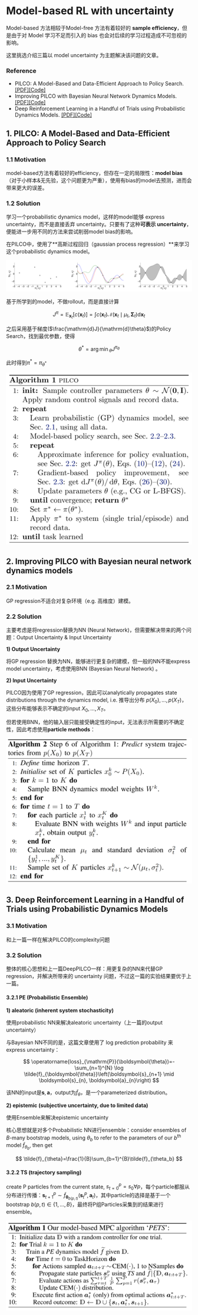 # Model-based RL with uncertainty

Model-based 方法相较于Model-free 方法有着较好的 **sample efficiency**，但是由于对 Model 学习不足而引入的 bias 也会对后续的学习过程造成不可忽视的影响。

这里挑选介绍三篇以 model uncertainty 为主题解决该问题的文章。

### Reference

- PILCO: A Model-Based and Data-Efficient Approach to Policy Search. [[PDF]](http://mlg.eng.cam.ac.uk/pub/pdf/DeiRas11.pdf)[[Code]](https://github.com/nrontsis/PILCO)
- Improving PILCO with Bayesian Neural Network Dynamics Models. [[PDF]](http://mlg.eng.cam.ac.uk/yarin/PDFs/DeepPILCO.pdf)[[Code]](https://github.com/zuoxingdong/DeepPILCO)
- Deep Reinforcement Learning in a Handful of Trials using Probabilistic Dynamics Models. [[PDF]](https://arxiv.org/pdf/1805.12114.pdf)[[Code]](https://github.com/kchua/handful-of-trials)

## 1. PILCO: A Model-Based and Data-Efficient Approach to Policy Search

### 1.1 Motivation

model-based方法有着较好的efficiency，但存在一定的局限性：**model bias**（对于小样本&无先验，这个问题更为严重），使用有bias的model去预测，进而会带来更大的误差。

### 1.2 Solution

学习一个probabilistic dynamics model，这样的model能够 express uncertainty，而不是直接丢弃 uncertainty。只要有了这种**可表示 uncertainty**，便能进一步用不同的方法来尝试削弱model bias的影响。

在PILCO中，使用了**高斯过程回归（gaussian process regression）**来学习这个probabilistic dynamics model。

![](imgs/MBRL_with_uncertainty/image-20200702153041555.png)

基于所学到的model，不做rollout，而是直接计算

$$
J^\pi=\mathbb{E}_{\mathbf{x}_{t}}\left[c\left(\mathbf{x}_{t}\right)\right]=\int c\left(\mathbf{x}_{t}\right) \mathcal{N}\left(\mathbf{x}_{t} \mid \mu_{t}, \mathbf{\Sigma}_{t}\right) \mathrm{d} \mathbf{x}_{t}
$$

之后采用基于梯度($\frac{\mathrm{d}J}{\mathrm{d}\theta}$)的Policy Search，找到最优参数，使得

$$
\theta^* = {\arg\min}_\theta J^{\pi_\theta}
$$

此时得到$\pi^*=\pi_{\theta^*}$

![](imgs/MBRL_with_uncertainty/image-20200702161148957.png)

## 2. Improving PILCO with Bayesian neural network dynamics models

### 2.1 Motivation

GP regression不适合对复杂环境（e.g. 高维度）建模。

### 2.2 Solution

主要考虑是将regression替换为NN (Neural Network)，但需要解决带来的两个问题：Output Uncertainty & Input Uncertainty

**1) Output Uncertainty**

将GP regression 替换为NN，能够进行更复杂的建模，但一般的NN不能express model uncertainty，考虑使用BNN (Bayesian Neural Network) 。

**2) Input Uncertainty**

PILCO因为使用了GP regression，因此可以analytically propagates state distributions through the dynamics model, i.e. 推导出分布 $p(X_0),\ldots ,p(X_T)$，这些分布能够表示不确定的input $X_0,\ldots,X_T$。

但若使用BNN，他的输入层只能接受确定性的input，无法表示所需要的不确定性，因此考虑使用**particle methods**：

![](imgs/MBRL_with_uncertainty/image-20200702164058591.png)

## 3. Deep Reinforcement Learning in a Handful of Trials using Probabilistic Dynamics Models

### 3.1 Motivation

和上一篇一样在解决PILCO的complexity问题

### 3.2 Solution

整体的核心思想和上一篇DeepPILCO一样：用更复杂的NN来代替GP regression，并解决所带来的 uncertainty 问题，不过这一篇的实验结果要优于上一篇。

#### 3.2.1 PE (Probabilistic Ensemble)

**1) aleatoric (inherent system stochasticity)**

使用probabilistic NN来解决aleatoric uncertainty（上一篇的output uncertainty）

与Bayesian NN不同的是，这篇文章使用了 log prediction probability 来express uncertainty：

$$
\operatorname{loss}_{\mathrm{P}}(\boldsymbol{\theta})=-\sum_{n=1}^{N} \log \tilde{f}_{\boldsymbol{\theta}}\left(\boldsymbol{s}_{n+1} \mid \boldsymbol{s}_{n}, \boldsymbol{a}_{n}\right)
$$

该NN的input是$\boldsymbol{s},\boldsymbol{a}$，output为$\tilde{f}_\theta$，是一个parameterized distribution。

**2) epistemic (subjective uncertainty, due to limited data)**

使用Ensemble来解决epistemic uncertainty

核心思想就是对多个Probabilistic NN进行ensemble：consider ensembles of $B$-many bootstrap models, using $\theta_b$ to refer to the parameters of our $b^{\mathrm{th}}$ model $\tilde{f}_{\theta_b}$, then get

$$
\tilde{f}_{\theta}=\frac{1}{B}\sum_{b=1}^{B}\tilde{f}_{\theta_b}
$$

#### 3.2.2 TS (trajectory sampling)

create P particles from the current state, $s_{t=0}^p=s_0 \forall p$，每个particle都服从分布进行传播：$\boldsymbol{s}_{t+1}^{p} \sim \widetilde{f}_{\boldsymbol{\theta}_{b(p, t)}}\left(\boldsymbol{s}_{t}^{p}, \boldsymbol{a}_{t}\right)$，其中particle的选择是基于一个bootstrap $b(p,t)\in\{1,\ldots,B\}$，最终将P组Particles采集到的结果进行ensemble。

![](imgs/MBRL_with_uncertainty/image-20200702191255604.png)


